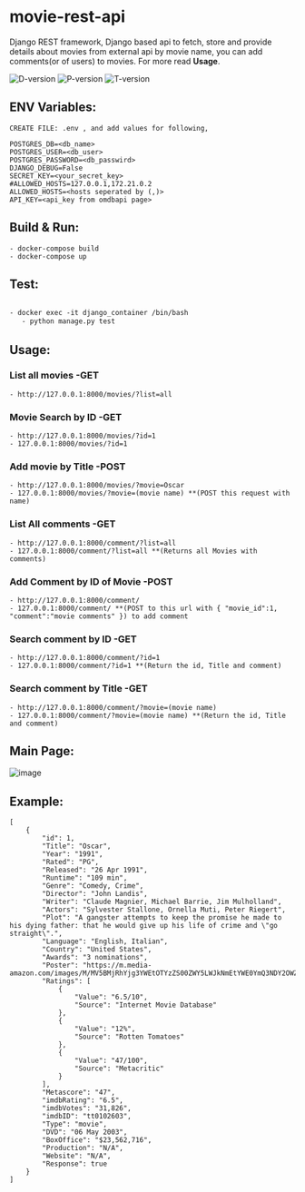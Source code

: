 # movie-rest-api
Django REST framework, Django based api to fetch, store and provide details about movies from external api by movie name, you can add comments(or of users) to movies. For more read **Usage**.

![D-version](https://img.shields.io/badge/Django-4.0.4-blue)
![P-version](https://img.shields.io/badge/Python-3.10-green)
![T-version](https://img.shields.io/badge/Testing-Pass-green)

## ENV Variables:
```
CREATE FILE: .env , and add values for following,

POSTGRES_DB=<db_name>
POSTGRES_USER=<db_user>
POSTGRES_PASSWORD=<db_passwird>
DJANGO_DEBUG=False
SECRET_KEY=<your_secret_key>
#ALLOWED_HOSTS=127.0.0.1,172.21.0.2
ALLOWED_HOSTS=<hosts seperated by (,)>
API_KEY=<api_key from omdbapi page>
```

## Build & Run:
```
- docker-compose build
- docker-compose up
```
## Test:
```cls

- docker exec -it django_container /bin/bash
   - python manage.py test
```
## Usage:

### List all movies -GET
```
- http://127.0.0.1:8000/movies/?list=all
```
### Movie Search by ID -GET
```
- http://127.0.0.1:8000/movies/?id=1
- 127.0.0.1:8000/movies/?id=1
```
### Add movie by Title -POST
```
- http://127.0.0.1:8000/movies/?movie=Oscar
- 127.0.0.1:8000/movies/?movie=(movie name) **(POST this request with name)
```
### List All comments -GET
```
- http://127.0.0.1:8000/comment/?list=all
- 127.0.0.1:8000/comment/?list=all **(Returns all Movies with comments)
```
### Add Comment by ID of Movie -POST
```
- http://127.0.0.1:8000/comment/
- 127.0.0.1:8000/comment/ **(POST to this url with { "movie_id":1, "comment":"movie comments" }) to add comment
```
### Search comment by ID -GET
```
- http://127.0.0.1:8000/comment/?id=1
- 127.0.0.1:8000/comment/?id=1 **(Return the id, Title and comment)
```
### Search comment by Title -GET
```
- http://127.0.0.1:8000/comment/?movie=(movie name)
- 127.0.0.1:8000/comment/?movie=(movie name) **(Return the id, Title and comment)
```
## Main Page:
![image](https://user-images.githubusercontent.com/45902447/169301205-ccf973b9-8191-4975-a23d-6dd40c6ec394.png)

## Example:
```
[
    {
        "id": 1,
        "Title": "Oscar",
        "Year": "1991",
        "Rated": "PG",
        "Released": "26 Apr 1991",
        "Runtime": "109 min",
        "Genre": "Comedy, Crime",
        "Director": "John Landis",
        "Writer": "Claude Magnier, Michael Barrie, Jim Mulholland",
        "Actors": "Sylvester Stallone, Ornella Muti, Peter Riegert",
        "Plot": "A gangster attempts to keep the promise he made to his dying father: that he would give up his life of crime and \"go straight\".",
        "Language": "English, Italian",
        "Country": "United States",
        "Awards": "3 nominations",
        "Poster": "https://m.media-amazon.com/images/M/MV5BMjRhYjg3YWEtOTYzZS00ZWY5LWJkNmEtYWE0YmQ3NDY2OWZlXkEyXkFqcGdeQXVyMTQxNzMzNDI@._V1_SX300.jpg",
        "Ratings": [
            {
                "Value": "6.5/10",
                "Source": "Internet Movie Database"
            },
            {
                "Value": "12%",
                "Source": "Rotten Tomatoes"
            },
            {
                "Value": "47/100",
                "Source": "Metacritic"
            }
        ],
        "Metascore": "47",
        "imdbRating": "6.5",
        "imdbVotes": "31,826",
        "imdbID": "tt0102603",
        "Type": "movie",
        "DVD": "06 May 2003",
        "BoxOffice": "$23,562,716",
        "Production": "N/A",
        "Website": "N/A",
        "Response": true
    }
]
```
